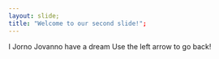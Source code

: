 ```yaml
---
layout: slide;
title: "Welcome to our second slide!";
---
```

I Jorno Jovanno have a dream
Use the left arrow to go back!